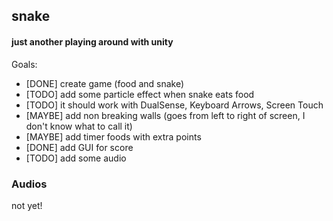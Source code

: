 ## snake
#### just another playing around with unity

Goals:
- [DONE] create game (food and snake)
- [TODO] add some particle effect when snake eats food
- [TODO] it should work with DualSense, Keyboard Arrows, Screen Touch
- [MAYBE] add non breaking walls (goes from left to right of screen, I don't know what to call it)
- [MAYBE] add timer foods with extra points
- [DONE] add GUI for score
- [TODO] add some audio

### Audios
not yet!
